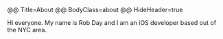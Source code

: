 @@ Title=About
@@ BodyClass=about
@@ HideHeader=true

Hi everyone.  My name is Rob Day and I am an iOS developer based out of the NYC area.
